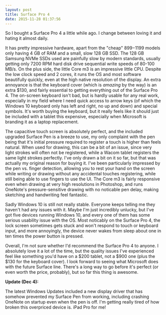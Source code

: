 ```yaml
---
layout: post
title: Surface Pro 4
date: 2015-11-28 01:37:56
---
```


So I bought a Surface Pro 4 a little while ago. I change between loving it and hating it almost daily.

It has pretty impressive hardware, apart from the "cheap" $899-$1199 models only having 4 GB of RAM and a small, slow 128 GB SSD. The 128 GB Samsung NVMe SSDs used are painfully slow by modern standards, usually getting only 7200 RPM hard disk drive sequential write speeds of 80-100 MB/s. On the plus side, the little Core m3 is an impressive little CPU. Despite the low clock speed and 2 cores, it runs the OS and most software beautifully quickly, even at the high native resolution of the display. An extra annoyance is that the keyboard cover (which is *amazing* by the way) is an extra $130, and fairly essential to getting everything out of the Surface Pro 4. The on-screen keyboard isn't bad, but is hardly usable for any real work, especially in my field where I need quick access to arrow keys (of which the Windows 10 keyboard only has left and right, no up and down) and special symbols. It's worth buying the keyboard, but it really feels like it should just be included with a tablet this expensive, especially when Microsoft is branding it as a laptop replacement.

The capacitive touch screen is absolutely perfect, and the included upgraded Surface Pen is a breeze to use, my only complaint with the pen being that it's initial pressure required to register a touch is higher than feels natural. When used for drawing, this can be a bit of an issue, since very light strokes will often not be registered, while a Wacom tablet registers the same light strokes perfectly. I've only drawn a bit on it so far, but that was actually my original reason for buying it. I've been particularly impressed by the pen vs. finger detection, allowing you to rest your hand on the screen while writing or drawing without any accidental touches registering, while still being able to use fingers to use the UI. The Core m3 is fairly responsive even when drawing at very high resolutions in Photoshop, and runs OneNote's pressure-sensitive drawing with no noticable pen delay, making sketching and handwriting feel fantastic.

Sadly Windows 10 is still not really stable. Everyone keeps telling me they haven't had any issues with it. Maybe I'm just incredibly unlucky, but I've got five devices running Windows 10, and every one of them has some serious usability issue with the OS. Most noticably on the Surface Pro 4, the lock screen sometimes gets stuck and won't respond to touch or keyboard input, and more annoyingly, the device never wakes from sleep about one in ten times the power button is pressed.

Overall, I'm not sure whether I'd recommend the Surface Pro 4 to anyone. I absolutely love it a lot of the time, but the quality issues I've experienced feel like something you'd have on a $200 tablet, not a $900 one (plus the $130 for the keyboard cover). I look forward to seeing what Microsoft does with the future Surface line. There's a long way to go before it's perfect (or even worth the price, probably), but so far this thing is awesome.

**Update (Dec 4):**

The latest Windows Updates included a new display driver that has somehow prevented my Surface Pen from working, including crashing OneNote on startup even when the pen is off. I'm getting really tired of how broken this overpriced device is. iPad Pro for me!
